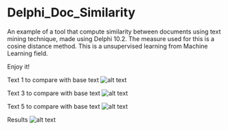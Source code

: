 # Delphi_Doc_Similarity
An example of a tool that compute similarity between documents using text mining technique, made using Delphi 10.2. The measure used for this is a cosine distance method. This is a unsupervised learning from Machine Learning field.

Enjoy it!

Text 1 to compare with base text
![alt text](https://github.com/rodolphonascimento/Delphi_Doc_Similarity/blob/master/Image1.JPG)

Text 3 to compare with base text
![alt text](https://github.com/rodolphonascimento/Delphi_Doc_Similarity/blob/master/Image2.JPG)

Text 5 to compare with base text
![alt text](https://github.com/rodolphonascimento/Delphi_Doc_Similarity/blob/master/Image3.JPG)

Results
![alt text](https://github.com/rodolphonascimento/Delphi_Doc_Similarity/blob/master/Image5.JPG)
